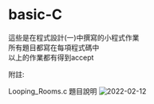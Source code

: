 # basic-C

這些是在程式設計(一)中撰寫的小程式作業  
所有題目都寫在每項程式碼中  
以上的作業都有得到accept  
  
  
  
附註:  
  
Looping_Rooms.c 題目說明
![2022-02-12](https://user-images.githubusercontent.com/93486960/177051342-e5254e51-1cbf-458b-9f6e-f6b338cac5bc.png)

